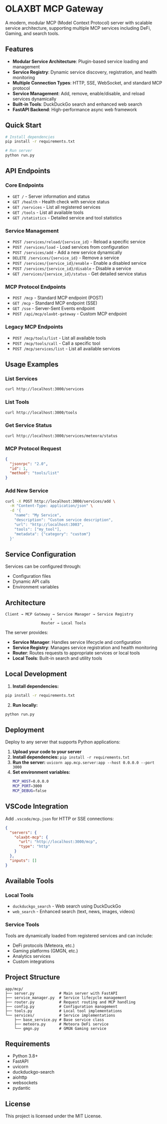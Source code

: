 # OLAXBT MCP Gateway

A modern, modular MCP (Model Context Protocol) server with scalable service architecture, supporting multiple MCP services including DeFi, Gaming, and search tools.

## Features

- **Modular Service Architecture**: Plugin-based service loading and management
- **Service Registry**: Dynamic service discovery, registration, and health monitoring
- **Multiple Connection Types**: HTTP, SSE, WebSocket, and standard MCP protocol
- **Service Management**: Add, remove, enable/disable, and reload services dynamically
- **Built-in Tools**: DuckDuckGo search and enhanced web search
- **FastAPI Backend**: High-performance async web framework

## Quick Start

```bash
# Install dependencies
pip install -r requirements.txt

# Run server
python run.py
```

## API Endpoints

### Core Endpoints
- `GET /` - Server information and status
- `GET /health` - Health check with service status
- `GET /services` - List all registered services
- `GET /tools` - List all available tools
- `GET /statistics` - Detailed service and tool statistics

### Service Management
- `POST /services/reload/{service_id}` - Reload a specific service
- `POST /services/load` - Load services from configuration
- `POST /services/add` - Add a new service dynamically
- `DELETE /services/{service_id}` - Remove a service
- `POST /services/{service_id}/enable` - Enable a disabled service
- `POST /services/{service_id}/disable` - Disable a service
- `GET /services/{service_id}/status` - Get detailed service status

### MCP Protocol Endpoints
- `POST /mcp` - Standard MCP endpoint (POST)
- `GET /mcp` - Standard MCP endpoint (SSE)
- `GET /sse` - Server-Sent Events endpoint
- `POST /api/mcp/olaxbt-gateway` - Custom MCP endpoint

### Legacy MCP Endpoints
- `POST /mcp/tools/list` - List all available tools
- `POST /mcp/tools/call` - Call a specific tool
- `POST /mcp/services/list` - List all available services

## Usage Examples

### List Services
```bash
curl http://localhost:3000/services
```

### List Tools
```bash
curl http://localhost:3000/tools
```

### Get Service Status
```bash
curl http://localhost:3000/services/meteora/status
```

### MCP Protocol Request
```json
{
  "jsonrpc": "2.0",
  "id": 1,
  "method": "tools/list"
}
```

### Add New Service
```bash
curl -X POST http://localhost:3000/services/add \
  -H "Content-Type: application/json" \
  -d '{
    "name": "My Service",
    "description": "Custom service description",
    "url": "http://localhost:3003",
    "tools": ["my_tool"],
    "metadata": {"category": "custom"}
  }'
```

## Service Configuration

Services can be configured through:
- Configuration files
- Dynamic API calls
- Environment variables

## Architecture

```
Client → MCP Gateway → Service Manager → Service Registry
                    ↓
                Router → Local Tools
```

The server provides:
- **Service Manager**: Handles service lifecycle and configuration
- **Service Registry**: Manages service registration and health monitoring
- **Router**: Routes requests to appropriate services or local tools
- **Local Tools**: Built-in search and utility tools

## Local Development

1. **Install dependencies:**
```bash
pip install -r requirements.txt
```

2. **Run locally:**
```bash
python run.py
```

## Deployment

Deploy to any server that supports Python applications:

1. **Upload your code to your server**
2. **Install dependencies:** `pip install -r requirements.txt`
3. **Run the server:** `uvicorn app.mcp.server:app --host 0.0.0.0 --port 3000`
4. **Set environment variables:**
   ```bash
   MCP_HOST=0.0.0.0
   MCP_PORT=3000
   MCP_DEBUG=false
   ```

## VSCode Integration

Add `.vscode/mcp.json` for HTTP or SSE connections:

```json
{
  "servers": {
    "olaxbt-mcp": {
      "url": "http://localhost:3000/mcp",
      "type": "http"
    }
  },
  "inputs": []
}
```

## Available Tools

### Local Tools
- `duckduckgo_search` - Web search using DuckDuckGo
- `web_search` - Enhanced search (text, news, images, videos)

### Service Tools
Tools are dynamically loaded from registered services and can include:
- DeFi protocols (Meteora, etc.)
- Gaming platforms (GMGN, etc.)
- Analytics services
- Custom integrations

## Project Structure

```
app/mcp/
├── server.py           # Main server with FastAPI
├── service_manager.py  # Service lifecycle management
├── router.py           # Request routing and MCP handling
├── config.py           # Configuration management
├── tools.py            # Local tool implementations
└── services/           # Service implementations
    ├── base_service.py # Base service class
    ├── meteora.py      # Meteora DeFi service
    └── gmgn.py         # GMGN Gaming service
```

## Requirements

- Python 3.8+
- FastAPI
- uvicorn
- duckduckgo-search
- aiohttp
- websockets
- pydantic

## License

This project is licensed under the MIT License. 